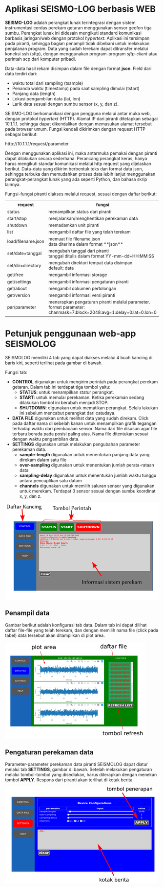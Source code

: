 
# Aplikasi SEISMO-LOG berbasis WEB

**SEISMO-LOG** adalah perangkat lunak terintegrasi dengan sistem instrumentasi cerdas perekam getaran menggunakan sensor geofon tiga sumbu. Perangkat lunak ini didesain mengikuti standard komunikasi barbasis jaringan/web dengan protokol *hypertext*. Aplikasi ini tersimpan pada piranti, sehingga bagian penampil tidak dibebani untuk melakukan penjalanan program. Data yang sudah terekam dapat ditransfer melalui koneksi ssh (sftp), dengan menggunakan program-program *sftp-client* atau perintah scp dari komputer pribadi.

Data-data hasil rekam disimpan dalam file dengan format **json**. Field dari data terdiri dari:

* waktu total dari sampling (tsample)
* Penanda waktu (timestamp) pada saat sampling dimulai (tstart)
* Panjang data (length)
* Lokasi pengambilan data (lat, lon)
* Larik data sesuai dengan sumbu sensor (x, y, dan z).

SEISMO-LOG berkomunikasi dengan pengguna melalui antar muka web, dengan protokol *hypertext* (HTTP). Alamat IP dari piranti ditetapkan sebagai 10.1.1.1, sehingga dapat dikendalikan dengan memasukan alamat tersebut pada browser umum. Fungsi kendali dikirimkan dengan request HTTP sebagai berikut:

<verb>
http://10.1.1.1/request/parameter
</verb>

Dengan menggunakan aplikasi ini, maka antarmuka pemakai dengan piranti dapat dilakukan secara sederhana. Perancang perangkat keras, hanya harus mengikuti standar komunikasi melalui http request yang dijelaskan berikut. Data-data yang dikirim berbentuk teks dan format data json, sehingga terbuka dan memudahkan proses data lebih lanjut menggunakan perangkat-perangkat lunak yang ada seperti Python, dan bahasa skrip lainnya.

Fungsi-fungsi piranti diakses melalui request, sesuai dengan daftar berikut:<br>

<table>
<tr><th>request</th><th>fungsi</th></tr>
<tr><td>
  status
</td><td>
  menampilkan status dari piranti
</td></tr>

<tr><td>
  start/stop
</td><td style='align:left'>
  menjalankan/menghentikan perekaman data
</td></tr>

<tr><td>
  shutdown
</td><td>
  memadamkan unit piranti
</td></tr>

<tr><td>
  list
</td><td>
  mengambil daftar file yang telah terekam
</td></tr>

<tr><td>
  load/filename.json
</td><td>
  memuat file filename.json<br>
  data diterima dalam format **json**
</td></tr>

<tr><td>
  set/date=tanggal
</td><td>
mengubah tanggal dari piranti<br>
tanggal ditulis dalam format YY-mm-dd+HH:MM:SS
</td></tr>

<tr><td>
  set/dir=directory
</td><td>
mengubah direktori tempat data disimpan<br>
default: data
</td></tr>

<tr><td>
  get/free
</td><td>
mengambil informasi storage
</td></tr>

<tr><td>
  get/settings
</td><td>
mengambil informasi pengaturan piranti
</td></tr>

<tr><td>
  get/about
</td><td>
mengambil dokumen pertolongan
</td></tr>

<tr><td>
  get/version
</td><td>
mengambil informasi versi piranti
</td></tr>
<tr><td>
  par/parameter
</td><td>
menerapkan pengaturan piranti melalui parameter.<br>
format parameter: chanmask=7:block=2048:avg=1:delay=0:lat=0:lon=0
</td></tr>

</table>


# Petunjuk penggunaan web-app SEISMOLOG

SEISMOLOG memiliki 4 tab yang dapat diakses melalui 4 buah kancing di baris kiri, 
seperti terlihat pada gambar di bawah.

Fungsi tab:

* **CONTROL** digunakan untuk mengirim perintah pada perangkat perekam getaran. Dalam tab ini terdapat
  tiga tombol yaitu:
  - **STATUS**: untuk menampilkan statur perangkat.
  - **START**: untuk memulai perekaman. Ketika perekaman sedang dilakukan tombol ini berubah menjadi STOP.
  - **SHUTDOWN**: digunakan untuk mematikan perangkat. Selalu lakukan ini sebelum mencabut perangkat
  dari catudaya.
* **DATA FILE** digunakan untuk melihat data yang sudah direkam. Click pada daftar nama di sebelah kanan untuk
menampilkan grafik tegangan terhadap waktu dari pembacaan sensor. Nama dari file disusun agar file
terbaru berada pada posisi paling atas. Nama file ditentukan sesuai dengan waktu pengambilan data.
* **SETTINGS** digunakan untuk melakukan pengubahan parameter perekaman data.
    - **sample-length** digunakan untuk menentukan panjang data yang direkam dalam satu file
    - **over-sampling** digunakan untuk menentukan jumlah perata-rataan data
    - **sampling-delay** digunakan untuk menentukan jumlah waktu tunggu antara pencuplikan satu datum
    - **channels** digunakan untuk memilih saluran sensor yang digunakan untuk merekam. Terdapat 3 sensor
    sesuai dengan sumbu koordinat x, y, dan z.

![image](control.png)

## Penampil data

Gambar berikut adalah konfigurasi tab data. Dalam tab ini dapat dilihat daftar file-file yang telah terekam, dan dengan memilih nama file (click pada tabel) data tersebut akan ditampilkan di plot area.


![image](datafile.png)

## Pengaturan perekaman data

Parameter-parameter perekaman data piranti SEISMOLOG dapat diatur melalui tab **SETTINGS**, gambar di bawah. Setelah melakukan pengaturan melalui tombol-tombol yang disediakan, harus diterapkan dengan menekan tombol **APPLY**. Respons dari piranti akan terlihat di kotak berita.


![image](settings.png)

